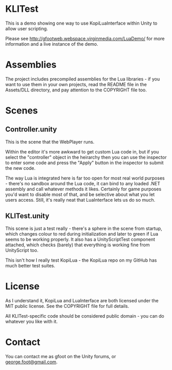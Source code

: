 KLITest
=======

This is a demo showing one way to use KopiLuaInterface within Unity to
allow user scripting.

Please see http://gfootweb.webspace.virginmedia.com/LuaDemo/ for more 
information and a live instance of the demo.

Assemblies
==========

The project includes precompiled assemblies for the Lua libraries - if you
want to use them in your own projects, read the README file in the Assets/DLL 
directory, and pay attention to the COPYRIGHT file too.

Scenes
======

Controller.unity
----------------

This is the scene that the WebPlayer runs.

Within the editor it's more awkward to get custom Lua code in, but if you
select the "controller" object in the heirarchy then you can use the inspector
to enter some code and press the "Apply" button in the inspector to submit the
new code.

The way Lua is integrated here is far too open for most real world purposes -
there's no sandbox around the Lua code, it can bind to any loaded .NET assembly
and call whatever methods it likes.  Certainly for game purposes you'd want to
disable most of that, and be selective about what you let users access.  Still,
it's really neat that LuaInterface lets us do so much.

KLITest.unity
-------------

This scene is just a test really - there's a sphere in the scene from startup,
which changes colour to red during initialization and later to green if Lua
seems to be working properly.  It also has a UnityScriptTest component
attached, which checks (barely) that everything is working fine from
UnityScript too.

This isn't how I really test KopiLua - the KopiLua repo on my GitHub has much
better test suites.

License
=======

As I understand it, KopiLua and LuaInterface are both licensed under the 
MIT public license.  See the COPYRIGHT file for full details.

All KLITest-specific code should be considered public domain - you can do 
whatever you like with it.

Contact
=======

You can contact me as gfoot on the Unity forums, or george.foot@gmail.com.

